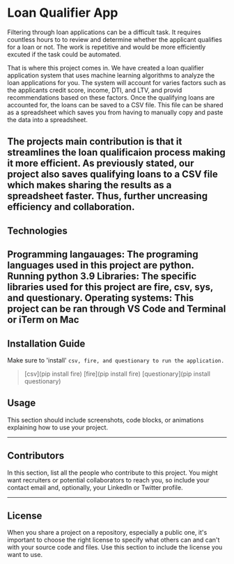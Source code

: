 # Loan Qualifier App

Filtering through loan applications can be a difficult task. It requires countless hours to to review and determine whether the applicant qualifies for a loan or not. The work is repetitive and would be more efficiently excuted if the task could be automated. 

That is where this project comes in. We have created a loan qualifier application system that uses machine learning algorithms to analyze the loan applications for you. The system will account for varies factors such as the applicants credit score, income, DTI, and LTV, and provid recommendations based on these factors. Once the qualifying loans are accounted for, the loans can be saved to a CSV file. This file can be shared as a spreadsheet which saves you from having to manually copy and paste the data into a spreadsheet.

The projects main contribution is that it streamlines the loan qualificaion process making it more efficient. As previously stated, our project also saves qualifying loans to a CSV file which makes sharing the results as a spreadsheet faster. Thus, further uncreasing efficiency and collaboration. 
---

## Technologies

Programming langauages: The programing languages used in this project are python. Running python 3.9
Libraries: The specific libraries used for this project are fire, csv, sys, and questionary. 
Operating systems: This project can be ran through VS Code and Terminal or iTerm on Mac 
---

## Installation Guide

Make sure to 'install' ```csv, fire, and questionary to run the application.```
>[csv](pip install fire)
>[fire](pip install fire)
>[questionary](pip install questionary)


## Usage

This section should include screenshots, code blocks, or animations explaining how to use your project.

---

## Contributors

In this section, list all the people who contribute to this project. You might want recruiters or potential collaborators to reach you, so include your contact email and, optionally, your LinkedIn or Twitter profile.

---

## License

When you share a project on a repository, especially a public one, it's important to choose the right license to specify what others can and can't with your source code and files. Use this section to include the license you want to use.
